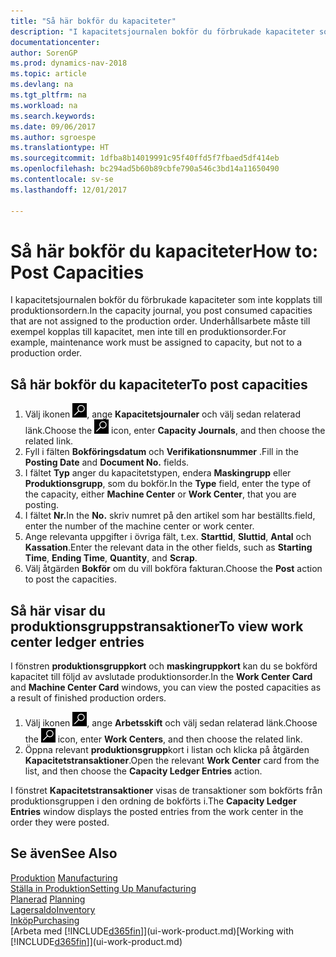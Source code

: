 ```yaml
---
title: "Så här bokför du kapaciteter"
description: "I kapacitetsjournalen bokför du förbrukade kapaciteter som inte kopplats till produktionsordern. Underhållsarbete måste till exempel kopplas till kapacitet, men inte till en produktionsorder."
documentationcenter: 
author: SorenGP
ms.prod: dynamics-nav-2018
ms.topic: article
ms.devlang: na
ms.tgt_pltfrm: na
ms.workload: na
ms.search.keywords: 
ms.date: 09/06/2017
ms.author: sgroespe
ms.translationtype: HT
ms.sourcegitcommit: 1dfba8b14019991c95f40ffd5f7fbaed5df414eb
ms.openlocfilehash: bc294ad5b60b89cbfe790a546c3bd14a11650490
ms.contentlocale: sv-se
ms.lasthandoff: 12/01/2017

---
```

# <a name="how-to-post-capacities"></a><span data-ttu-id="f91c6-104">Så här bokför du kapaciteter</span><span class="sxs-lookup"><span data-stu-id="f91c6-104">How to: Post Capacities</span></span>
<span data-ttu-id="f91c6-105">I kapacitetsjournalen bokför du förbrukade kapaciteter som inte kopplats till produktionsordern.</span><span class="sxs-lookup"><span data-stu-id="f91c6-105">In the capacity journal, you post consumed capacities that are not assigned to the production order.</span></span> <span data-ttu-id="f91c6-106">Underhållsarbete måste till exempel kopplas till kapacitet, men inte till en produktionsorder.</span><span class="sxs-lookup"><span data-stu-id="f91c6-106">For example, maintenance work must be assigned to capacity, but not to a production order.</span></span>  

## <a name="to-post-capacities"></a><span data-ttu-id="f91c6-107">Så här bokför du kapaciteter</span><span class="sxs-lookup"><span data-stu-id="f91c6-107">To post capacities</span></span>  
1.  <span data-ttu-id="f91c6-108">Välj ikonen ![Söka efter sida eller rapport](media/ui-search/search_small.png "ikonen Söka efter sida eller rapport"), ange **Kapacitetsjournaler** och välj sedan relaterad länk.</span><span class="sxs-lookup"><span data-stu-id="f91c6-108">Choose the ![Search for Page or Report](media/ui-search/search_small.png "Search for Page or Report icon") icon, enter **Capacity Journals**, and then choose the related link.</span></span>  
2.  <span data-ttu-id="f91c6-109">Fyll i fälten **Bokföringsdatum** och **Verifikationsnummer** .</span><span class="sxs-lookup"><span data-stu-id="f91c6-109">Fill in the **Posting Date** and **Document No.** fields.</span></span>  
3.  <span data-ttu-id="f91c6-110">I fältet **Typ** anger du kapacitetstypen, endera **Maskingrupp** eller **Produktionsgrupp**, som du bokför.</span><span class="sxs-lookup"><span data-stu-id="f91c6-110">In the **Type** field, enter the type of the capacity, either **Machine Center** or **Work Center**, that you are posting.</span></span>  
4.  <span data-ttu-id="f91c6-111">I fältet **Nr.**</span><span class="sxs-lookup"><span data-stu-id="f91c6-111">In the **No.**</span></span> <span data-ttu-id="f91c6-112">skriv numret på den artikel som har beställts.</span><span class="sxs-lookup"><span data-stu-id="f91c6-112">field, enter the number of the machine center or work center.</span></span>  
5.  <span data-ttu-id="f91c6-113">Ange relevanta uppgifter i övriga fält, t.ex. **Starttid**, **Sluttid**, **Antal** och **Kassation**.</span><span class="sxs-lookup"><span data-stu-id="f91c6-113">Enter the relevant data in the other fields, such as **Starting Time**, **Ending Time**, **Quantity**, and **Scrap**.</span></span>  
6.  <span data-ttu-id="f91c6-114">Välj åtgärden **Bokför** om du vill bokföra fakturan.</span><span class="sxs-lookup"><span data-stu-id="f91c6-114">Choose the **Post** action to post the capacities.</span></span>  

## <a name="to-view-work-center-ledger-entries"></a><span data-ttu-id="f91c6-115">Så här visar du produktionsgruppstransaktioner</span><span class="sxs-lookup"><span data-stu-id="f91c6-115">To view work center ledger entries</span></span>  
<span data-ttu-id="f91c6-116">I fönstren **produktionsgruppkort** och **maskingruppkort** kan du se bokförd kapacitet till följd av avslutade produktionsorder.</span><span class="sxs-lookup"><span data-stu-id="f91c6-116">In the **Work Center Card** and **Machine Center Card** windows, you can view the posted capacities as a result of finished production orders.</span></span>    
1.  <span data-ttu-id="f91c6-117">Välj ikonen ![Söka efter sida eller rapport](media/ui-search/search_small.png "ikonen Söka efter sida eller rapport"), ange **Arbetsskift** och välj sedan relaterad länk.</span><span class="sxs-lookup"><span data-stu-id="f91c6-117">Choose the ![Search for Page or Report](media/ui-search/search_small.png "Search for Page or Report icon") icon, enter **Work Centers**, and then choose the related link.</span></span>  
2.  <span data-ttu-id="f91c6-118">Öppna relevant **produktionsgrupp**kort i listan och klicka på åtgärden **Kapacitetstransaktioner**.</span><span class="sxs-lookup"><span data-stu-id="f91c6-118">Open the relevant **Work Center** card from the list, and then choose the **Capacity Ledger Entries** action.</span></span>  

<span data-ttu-id="f91c6-119">I fönstret **Kapacitetstransaktioner** visas de transaktioner som bokförts från produktionsgruppen i den ordning de bokförts i.</span><span class="sxs-lookup"><span data-stu-id="f91c6-119">The **Capacity Ledger Entries** window displays the posted entries from the work center in the order they were posted.</span></span>   

## <a name="see-also"></a><span data-ttu-id="f91c6-120">Se även</span><span class="sxs-lookup"><span data-stu-id="f91c6-120">See Also</span></span>  
<span data-ttu-id="f91c6-121">[Produktion](production-manage-manufacturing.md)  </span><span class="sxs-lookup"><span data-stu-id="f91c6-121">[Manufacturing](production-manage-manufacturing.md)  </span></span>  
[<span data-ttu-id="f91c6-122">Ställa in Produktion</span><span class="sxs-lookup"><span data-stu-id="f91c6-122">Setting Up Manufacturing</span></span>](production-configure-production-processes.md)  
<span data-ttu-id="f91c6-123">[Planerad](production-planning.md)    </span><span class="sxs-lookup"><span data-stu-id="f91c6-123">[Planning](production-planning.md)    </span></span>  
[<span data-ttu-id="f91c6-124">Lagersaldo</span><span class="sxs-lookup"><span data-stu-id="f91c6-124">Inventory</span></span>](inventory-manage-inventory.md)  
[<span data-ttu-id="f91c6-125">Inköp</span><span class="sxs-lookup"><span data-stu-id="f91c6-125">Purchasing</span></span>](purchasing-manage-purchasing.md)  
<span data-ttu-id="f91c6-126">[Arbeta med [!INCLUDE[d365fin](includes/d365fin_md.md)]](ui-work-product.md)</span><span class="sxs-lookup"><span data-stu-id="f91c6-126">[Working with [!INCLUDE[d365fin](includes/d365fin_md.md)]](ui-work-product.md)</span></span>

